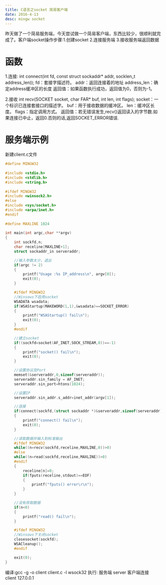 ```yaml
---
title: C语言之socket 简易客户端
date: 2016-4-13
desc: mingw socket
---
```

昨天做了一个简易服务端，今天尝试做一个简易客户端，东西比较少，很顺利就完成了。客户端socket操作步骤:1.创建socket 2.连接服务端 3.接收服务端返回数据
# 函数
1.连接:
int connect(int fd, const struct sockaddr* addr, socklen_t address_len));
fd：套接字描述符。
addr：返回连接着的地址
address_len：确定address缓冲区的长度
返回值：如果函数执行成功，返回值为0，否则为-1。

2.接收
int recv(SOCKET socket, char FAR* buf, int len, int flags);
socket：一个标识已连接套接口的描述字。
buf：用于接收数据的缓冲区。
len：缓冲区长度。
flags：指定调用方式。
返回值：若无错误发生,recv()返回读入的字节数.如果连接已中止，返回0.否则的话,返回SOCKET_ERROR错误.

<!-- more -->
# 服务端示例
新建client.c文件
``` C
#define MINGW32
 
#include <stdio.h>
#include <stdlib.h>
#include <string.h>
 
#ifdef MINGW32
#include <winsock2.h>
#else
#include <sys/socket.h>
#include <arpa/inet.h>
#endif
 
#define MAXLINE 1024
 
int main(int argc,char **argv) 
{
	int sockfd,n;
	char receline[MAXLINE+1];
	struct sockaddr_in serveraddr;

	//输入参数太少，退出
	if(argc != 2) 
	{ 
		printf("Usage :%s IP_address\n", argv[0]);
		exit(0);
	}

	#ifdef MINGW32
	//Winsows下启用socket
	WSADATA wsadata;
	if(WSAStartup(MAKEWORD(1,1),&wsadata)==SOCKET_ERROR)
	{
		printf("WSAStartup() fail\n");
		exit(0);
	}
	#endif

	//建立socket
	if((sockfd=socket(AF_INET,SOCK_STREAM,0))==-1)
	{
		printf("socket() fail\n");
		exit(0);
	}

	//设置协议及Port
	memset(&serveraddr,0,sizeof(serveraddr));
	serveraddr.sin_family = AF_INET;
	serveraddr.sin_port=htons(1024);

	//设置IP
	serveraddr.sin_addr.s_addr=inet_addr(argv[1]);

	//连接
	if(connect(sockfd,(struct sockaddr *)&serveraddr,sizeof(serveraddr))==-1)
	{
		printf("connect() fail\n");
		exit(0);
	}

	//读取数据并输入到标准输出
	#ifdef MINGW32
	while((n=recv(sockfd,receline,MAXLINE,0))>0)
	#else
	while((n=read(sockfd,receline,MAXLINE))>0)
	#endif
	{ 
		receline[n]=0;
		if(fputs(receline,stdout)==EOF)
		{
			printf("fputs() error\r\n");
		}
	}

	//没有获取数据
	if(n<0) 
	{
		printf("read() fail\n");
	}

	#ifdef MINGW32
	//Winsows下关闭socket
	closesocket(sockfd);
	WSACleanup();
	#endif

	exit(0);
}
```
编译:gcc -g -o client client.c -l wsock32
执行:
服务端 server
客户端连接 client 127.0.0.1


